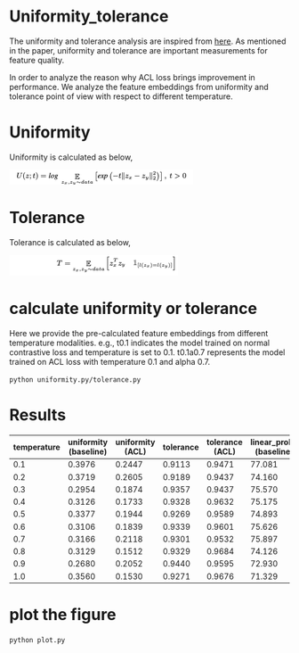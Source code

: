 # Uniformity_tolerance

The uniformity and tolerance analysis are inspired from [here](https://openaccess.thecvf.com/content/CVPR2021/papers/Wang_Understanding_the_Behaviour_of_Contrastive_Loss_CVPR_2021_paper.pdf). As mentioned in the paper, uniformity and tolerance are important measurements for feature quality.

In order to analyze the reason why ACL loss brings improvement in performance. We analyze the feature embeddings from  uniformity and tolerance point of view with respect to different temperature.

# Uniformity

Uniformity is calculated as below,

![uniformity](uniformity.png)
# Tolerance

Tolerance is calculated as below,

![tolerance](tolerance.png)

# calculate uniformity or tolerance

Here we provide the pre-calculated feature embeddings from different temperature modalities. e.g., t0.1 indicates the model trained on normal contrastive loss and temperature is set to 0.1. t0.1a0.7 represents the model trained on ACL loss with temperature 0.1 and alpha 0.7.

`` python uniformity.py/tolerance.py ``


# Results
| temperature | uniformity (baseline) | uniformity (ACL) | tolerance | tolerance (ACL) | linear_probe (baseline) | linear_probe (ACL) |
|-------------|-----------------------|------------------|-----------|-----------------|-------------------------|--------------------|
| 0.1         | 0.3976                | 0.2447           | 0.9113    | 0.9471          | 77.081                  | 78.356             |
| 0.2         | 0.3719                | 0.2605           | 0.9189    | 0.9437          | 74.160                  | 77.070             |
| 0.3         | 0.2954                | 0.1874           | 0.9357    | 0.9437          | 75.570                  | 75.615             |
| 0.4         | 0.3126                | 0.1733           | 0.9328    | 0.9632          | 75.175                  | 75.389             |
| 0.5         | 0.3377                | 0.1944           | 0.9269    | 0.9589          | 74.893                  | 77.149             |
| 0.6         | 0.3106                | 0.1839           | 0.9339    | 0.9601          | 75.626                  | 77.645             |
| 0.7         | 0.3166                | 0.2118           | 0.9301    | 0.9532          | 75.897                  | 76.664             |
| 0.8         | 0.3129                | 0.1512           | 0.9329    | 0.9684          | 74.126                  | 75.276             |
| 0.9         | 0.2680                | 0.2052           | 0.9440    | 0.9595          | 72.930                  | 76.810             |
| 1.0         | 0.3560                | 0.1530           | 0.9271    | 0.9676          | 71.329                  | 75.964             |
# plot the figure

``python plot.py``
